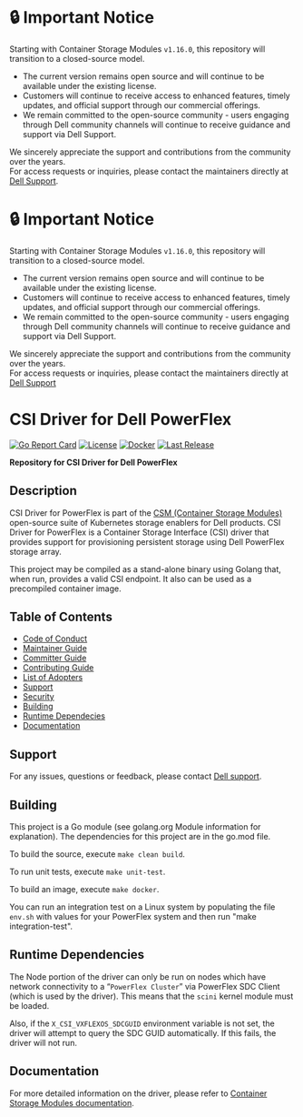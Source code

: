 # :lock: **Important Notice**
Starting with Container Storage Modules `v1.16.0`, this repository will transition to a closed-source model.<br>
* The current version remains open source and will continue to be available under the existing license.
* Customers will continue to receive access to enhanced features, timely updates, and official support through our commercial offerings.
* We remain committed to the open-source community - users engaging through Dell community channels will continue to receive guidance and support via Dell Support.

We sincerely appreciate the support and contributions from the community over the years.<br>
For access requests or inquiries, please contact the maintainers directly at [Dell Support](https://www.dell.com/support/kbdoc/en-in/000188046/container-storage-interface-csi-drivers-and-container-storage-modules-csm-how-to-get-support).

# :lock: **Important Notice**
Starting with Container Storage Modules `v1.16.0`, this repository will transition to a closed-source model.<br>
* The current version remains open source and will continue to be available under the existing license.
* Customers will continue to receive access to enhanced features, timely updates, and official support through our commercial offerings.
* We remain committed to the open-source community - users engaging through Dell community channels will continue to receive guidance and support via Dell Support.

We sincerely appreciate the support and contributions from the community over the years.<br>
For access requests or inquiries, please contact the maintainers directly at [Dell Support](https://www.dell.com/support/kbdoc/en-in/000188046/container-storage-interface-csi-drivers-and-container-storage-modules-csm-how-to-get-support)

# CSI Driver for Dell PowerFlex

[![Go Report Card](https://goreportcard.com/badge/github.com/dell/csi-vxflexos?style=flat-square)](https://goreportcard.com/report/github.com/dell/csi-vxflexos)
[![License](https://img.shields.io/github/license/dell/csi-vxflexos?style=flat-square&color=blue&label=License)](https://github.com/dell/csi-vxflexos/blob/master/LICENSE)
[![Docker](https://img.shields.io/docker/pulls/dellemc/csi-vxflexos.svg?logo=docker&style=flat-square&label=Pulls)](https://hub.docker.com/r/dellemc/csi-vxflexos)
[![Last Release](https://img.shields.io/github/v/release/dell/csi-vxflexos?label=Latest&style=flat-square&logo=go)](https://github.com/dell/csi-vxflexos/releases)

**Repository for CSI Driver for Dell PowerFlex**

## Description
CSI Driver for PowerFlex is part of the [CSM (Container Storage Modules)](https://github.com/dell/csm) open-source suite of Kubernetes storage enablers for Dell products. CSI Driver for PowerFlex is a Container Storage Interface (CSI) driver that provides support for provisioning persistent storage using Dell PowerFlex storage array. 

This project may be compiled as a stand-alone binary using Golang that, when run, provides a valid CSI endpoint. It also can be used as a precompiled container image.

## Table of Contents

* [Code of Conduct](https://github.com/dell/csm/blob/main/docs/CODE_OF_CONDUCT.md)
* [Maintainer Guide](https://github.com/dell/csm/blob/main/docs/MAINTAINER_GUIDE.md)
* [Committer Guide](https://github.com/dell/csm/blob/main/docs/COMMITTER_GUIDE.md)
* [Contributing Guide](https://github.com/dell/csm/blob/main/docs/CONTRIBUTING.md)
* [List of Adopters](https://github.com/dell/csm/blob/main/docs/ADOPTERS.md)
* [Support](#support)
* [Security](https://github.com/dell/csm/blob/main/docs/SECURITY.md)
* [Building](#building)
* [Runtime Dependecies](#runtime-dependencies)
* [Documentation](#documentation)

## Support
For any issues, questions or feedback, please contact [Dell support](https://www.dell.com/support/incidents-online/en-us/contactus/product/container-storage-modules).

## Building
This project is a Go module (see golang.org Module information for explanation).
The dependencies for this project are in the go.mod file.

To build the source, execute `make clean build`.

To run unit tests, execute `make unit-test`.

To build an image, execute `make docker`.

You can run an integration test on a Linux system by populating the file `env.sh`
with values for your PowerFlex system and then run "make integration-test".

## Runtime Dependencies
The Node portion of the driver can only be run on nodes which have network connectivity to a “`PowerFlex Cluster`” via PowerFlex SDC Client (which is used by the driver). This means that the `scini` kernel module must be loaded. 

Also, if the `X_CSI_VXFLEXOS_SDCGUID` environment variable is not set, the driver will attempt to query the SDC GUID automatically. If this fails, the driver will not run.

## Documentation
For more detailed information on the driver, please refer to [Container Storage Modules documentation](https://dell.github.io/csm-docs/).

